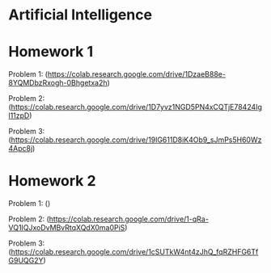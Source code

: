 # Artificial Intelligence 

# Homework 1

Problem 1: (https://colab.research.google.com/drive/1DzaeB88e-8YQMDbzRxogh-0Bhgetxa2h)

Problem 2: (https://colab.research.google.com/drive/1D7yvz1NGD5PN4xCQTjE78424Igl11zpD)

Problem 3: (https://colab.research.google.com/drive/19lG611D8iK4Ob9_sJmPs5H60Wz4Apc8j)

# Homework 2

Problem 1: ()

Problem 2: (https://colab.research.google.com/drive/1-qRa-VQ1IQJxoDvMBvRtqXQdX0ma0PiS)

Problem 3: (https://colab.research.google.com/drive/1cSUTkW4nt4zJhQ_fqRZHFG6TfG9UQG2Y)
